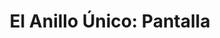 ---
collection: rolLudoteca
title: 'El Anillo Único: Pantalla'
image: 8436589629615-1200-face3d-copy.jpg
editorial: 'Devir'
editorial_ref:
isbn:
type: 'Herramienta'
web: https://devir.es/pdf-el-anillo-unico-2-ed-pantalla
format: 'Pantalla de Máster'
system: 'El Anillo Único'
created_at: '2023-09-21T11:32:47+00:00'
---
